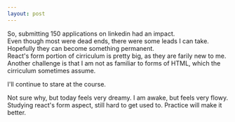 ```yaml
---
layout: post
---
```

  

So, submitting 150 applications on linkedin had an impact.  
Even though most were dead ends, there were some leads I can take.  
Hopefully they can become something permanent.  
React's form portion of cirriculum is pretty big, as they are farily new to me.  
Another challenge is that I am not as familiar to forms of HTML, which the cirriculum sometimes assume.  
  
I'll continue to stare at the course.  
  

Not sure why, but today feels very dreamy. I am awake, but feels very flowy.  
Studying react's form aspect, still hard to get used to. Practice will make it better.  